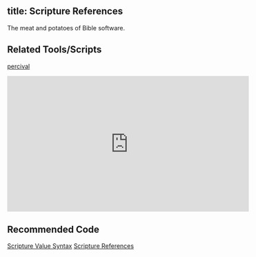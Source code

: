 title: Scripture References
---

The meat and potatoes of Bible software.

## Related Tools/Scripts

[percival](https://github.com/bhdirect-ebooks/percival)

<iframe width="560" height="315" src="https://www.youtube.com/embed/r5ognIEjlR0" frameborder="0" allowfullscreen></iframe>

## Recommended Code

[Scripture Value Syntax](../code/data_types.html#Scripture-Value-Syntax-OSIS)
[Scripture References](../code/data_types.html#Scripture-References)